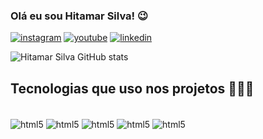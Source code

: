 ### Olá eu sou Hitamar Silva! 😉

[![instagram](https://img.shields.io/badge/Instagram-E4405F?style=for-the-badge&logo=instagram&logoColor=white)](https://www.instagram.com/hitamarps)
[![youtube](https://img.shields.io/badge/YouTube-FF0000?style=for-the-badge&logo=youtube&logoColor=white)](https://www.youtube.com/@Catprogramador)
[![linkedin](https://img.shields.io/badge/LinkedIn-0077B5?style=for-the-badge&logo=linkedin&logoColor=white)]()

![Hitamar Silva GitHub stats](https://github-readme-stats.vercel.app/api?username=hitamarpereiras&show_icons=true&theme=radical)

## Tecnologias que uso nos projetos 🧑🏾‍💻

<div style="display: inline_block"></br>
    <img align="center" alt="html5" src="https://img.shields.io/badge/HTML5-E34F26?style=for-the-badge&logo=html5&logoColor=white"/>
    <img align="center" alt="html5" src="https://img.shields.io/badge/CSS3-1572B6?style=for-the-badge&logo=css3&logoColor=white"/>
    <img align="center" alt="html5" src="https://img.shields.io/badge/JavaScript-F7DF1E?style=for-the-badge&logo=javascript&logoColor=black"/>
    <img align="center" alt="html5" src="https://img.shields.io/badge/Python-14354C?style=for-the-badge&logo=python&logoColor=white"/>
    <img align="center" alt="html5" src="https://img.shields.io/badge/Django-092E20?style=for-the-badge&logo=django&logoColor=white"/>
</div>
